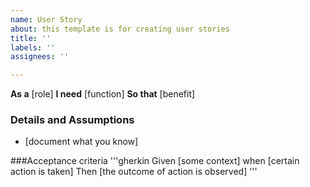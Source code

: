 ```yaml
---
name: User Story
about: this template is for creating user stories
title: ''
labels: ''
assignees: ''

---
```


**As a** [role]
**I need** [function]
**So that** [benefit]

### Details and Assumptions
*  [document what you know]

###Acceptance criteria
'''gherkin
Given [some context]
when [certain action is taken]
Then [the outcome of action is observed]
'''
